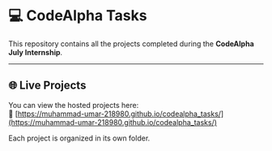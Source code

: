 # 💻 CodeAlpha Tasks

This repository contains all the projects completed during the **CodeAlpha July Internship**.

---

## 🌐 Live Projects

You can view the hosted projects here:  
🔗 [https://muhammad-umar-218980.github.io/codealpha_tasks/](https://muhammad-umar-218980.github.io/codealpha_tasks/)

Each project is organized in its own folder.

